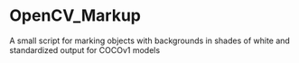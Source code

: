 # OpenCV_Markup
A small script for marking objects with backgrounds in shades of white and standardized output for COCOv1 models
